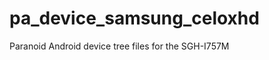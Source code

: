 pa_device_samsung_celoxhd
=========================

Paranoid Android device tree files for the SGH-I757M
